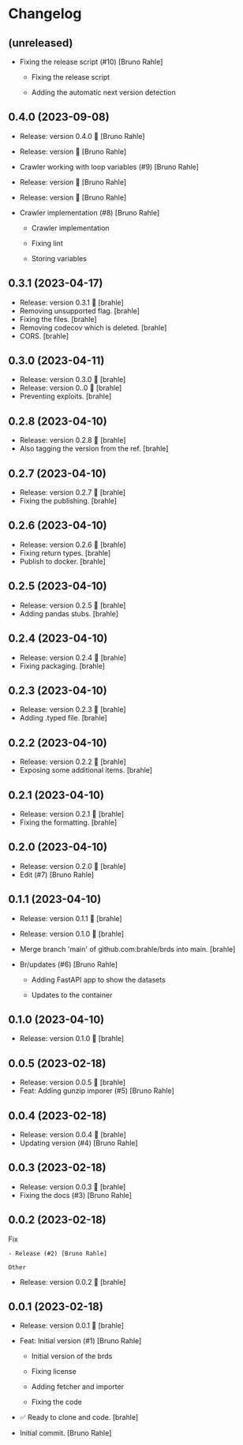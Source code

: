 Changelog
=========


(unreleased)
------------
- Fixing the release script (#10) [Bruno Rahle]

  * Fixing the release script

  * Adding the automatic next version detection


0.4.0 (2023-09-08)
------------------
- Release: version 0.4.0 🚀 [Bruno Rahle]
- Release: version  🚀 [Bruno Rahle]
- Crawler working with loop variables (#9) [Bruno Rahle]
- Release: version  🚀 [Bruno Rahle]
- Release: version  🚀 [Bruno Rahle]
- Crawler implementation (#8) [Bruno Rahle]

  * Crawler implementation

  * Fixing lint

  * Storing variables


0.3.1 (2023-04-17)
------------------
- Release: version 0.3.1 🚀 [brahle]
- Removing unsupported flag. [brahle]
- Fixing the files. [brahle]
- Removing codecov which is deleted. [brahle]
- CORS. [brahle]


0.3.0 (2023-04-11)
------------------
- Release: version 0.3.0 🚀 [brahle]
- Release: version 0..0 🚀 [brahle]
- Preventing exploits. [brahle]


0.2.8 (2023-04-10)
------------------
- Release: version 0.2.8 🚀 [brahle]
- Also tagging the version from the ref. [brahle]


0.2.7 (2023-04-10)
------------------
- Release: version 0.2.7 🚀 [brahle]
- Fixing the publishing. [brahle]


0.2.6 (2023-04-10)
------------------
- Release: version 0.2.6 🚀 [brahle]
- Fixing return types. [brahle]
- Publish to docker. [brahle]


0.2.5 (2023-04-10)
------------------
- Release: version 0.2.5 🚀 [brahle]
- Adding pandas stubs. [brahle]


0.2.4 (2023-04-10)
------------------
- Release: version 0.2.4 🚀 [brahle]
- Fixing packaging. [brahle]


0.2.3 (2023-04-10)
------------------
- Release: version 0.2.3 🚀 [brahle]
- Adding .typed file. [brahle]


0.2.2 (2023-04-10)
------------------
- Release: version 0.2.2 🚀 [brahle]
- Exposing some additional items. [brahle]


0.2.1 (2023-04-10)
------------------
- Release: version 0.2.1 🚀 [brahle]
- Fixing the formatting. [brahle]


0.2.0 (2023-04-10)
------------------
- Release: version 0.2.0 🚀 [brahle]
- Edit (#7) [Bruno Rahle]


0.1.1 (2023-04-10)
------------------
- Release: version 0.1.1 🚀 [brahle]
- Release: version 0.1.0 🚀 [brahle]
- Merge branch 'main' of github.com:brahle/brds into main. [brahle]
- Br/updates (#6) [Bruno Rahle]

  * Adding FastAPI app to show the datasets

  * Updates to the container


0.1.0 (2023-04-10)
------------------
- Release: version 0.1.0 🚀 [brahle]


0.0.5 (2023-02-18)
------------------
- Release: version 0.0.5 🚀 [brahle]
- Feat: Adding gunzip imporer (#5) [Bruno Rahle]


0.0.4 (2023-02-18)
------------------
- Release: version 0.0.4 🚀 [brahle]
- Updating version (#4) [Bruno Rahle]


0.0.3 (2023-02-18)
------------------
- Release: version 0.0.3 🚀 [brahle]
- Fixing the docs (#3) [Bruno Rahle]


0.0.2 (2023-02-18)
------------------

Fix
~~~
- Release (#2) [Bruno Rahle]

Other
~~~~~
- Release: version 0.0.2 🚀 [brahle]


0.0.1 (2023-02-18)
------------------
- Release: version 0.0.1 🚀 [brahle]
- Feat: Initial version (#1) [Bruno Rahle]

  * Initial version of the brds

  * Fixing license

  * Adding fetcher and importer

  * Fixing the code
- ✅ Ready to clone and code. [brahle]
- Initial commit. [Bruno Rahle]


